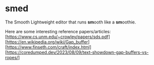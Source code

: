 # smed

The Smooth Lightweight editor that runs **sm**ooth like a **sm**oothie.

Here are some interesting reference papers/articles:
[https://www.cs.unm.edu/~crowley/papers/sds.pdf]
[https://en.wikipedia.org/wiki/Gap_buffer]
[https://www.finseth.com/craft/index.html]
[https://coredumped.dev/2023/08/09/text-showdown-gap-buffers-vs-ropes/]
